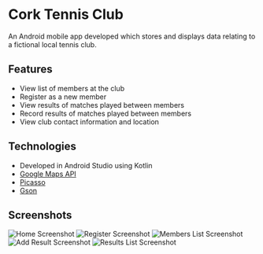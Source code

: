 # Cork Tennis Club

An Android mobile app developed which stores and displays data relating to a fictional local tennis club.

## Features

- View list of members at the club
- Register as a new member
- View results of matches played between members
- Record results of matches played between members
- View club contact information and location

## Technologies

- Developed in Android Studio using Kotlin
- [Google Maps API](https://developers.google.com/maps)
- [Picasso](https://square.github.io/picasso/)
- [Gson](https://github.com/google/gson)

## Screenshots

![Home Screenshot](img/home-screenshot.png)
![Register Screenshot](img/register-screenshot.png)
![Members List Screenshot](img/members-list-screenshot.png)
![Add Result Screenshot](img/add-result-screenshot.png)
![Results List Screenshot](img/results-list-screenshot.png)